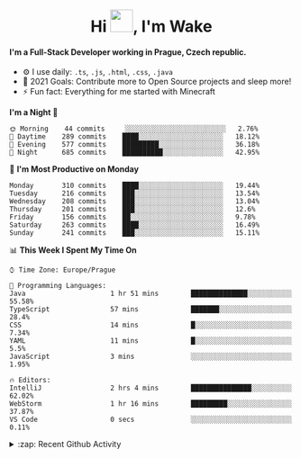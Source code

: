 <h1 align="center">Hi <img src="https://raw.githubusercontent.com/MrWakeCZ/MrWakeCZ/master/Hi.gif" width="40px" />, I'm Wake</h1>

#### I'm a Full-Stack Developer working in Prague, Czech republic.
- ⚙️ I use daily: `.ts`, `.js`, `.html`, `.css`, `.java`
- 🥅 2021 Goals: Contribute more to Open Source projects and sleep more!
- ⚡ Fun fact: Everything for me started with Minecraft

<!--START_SECTION:waka-->
**I'm a Night 🦉** 

```text
🌞 Morning    44 commits     ░░░░░░░░░░░░░░░░░░░░░░░░░   2.76% 
🌆 Daytime    289 commits    ████░░░░░░░░░░░░░░░░░░░░░   18.12% 
🌃 Evening    577 commits    █████████░░░░░░░░░░░░░░░░   36.18% 
🌙 Night      685 commits    ██████████░░░░░░░░░░░░░░░   42.95%

```
📅 **I'm Most Productive on Monday** 

```text
Monday       310 commits    ████░░░░░░░░░░░░░░░░░░░░░   19.44% 
Tuesday      216 commits    ███░░░░░░░░░░░░░░░░░░░░░░   13.54% 
Wednesday    208 commits    ███░░░░░░░░░░░░░░░░░░░░░░   13.04% 
Thursday     201 commits    ███░░░░░░░░░░░░░░░░░░░░░░   12.6% 
Friday       156 commits    ██░░░░░░░░░░░░░░░░░░░░░░░   9.78% 
Saturday     263 commits    ████░░░░░░░░░░░░░░░░░░░░░   16.49% 
Sunday       241 commits    ███░░░░░░░░░░░░░░░░░░░░░░   15.11%

```


📊 **This Week I Spent My Time On** 

```text
⌚︎ Time Zone: Europe/Prague

💬 Programming Languages: 
Java                     1 hr 51 mins        ██████████████░░░░░░░░░░░   55.58% 
TypeScript               57 mins             ███████░░░░░░░░░░░░░░░░░░   28.4% 
CSS                      14 mins             █░░░░░░░░░░░░░░░░░░░░░░░░   7.34% 
YAML                     11 mins             █░░░░░░░░░░░░░░░░░░░░░░░░   5.5% 
JavaScript               3 mins              ░░░░░░░░░░░░░░░░░░░░░░░░░   1.95%

🔥 Editors: 
IntelliJ                 2 hrs 4 mins        ███████████████░░░░░░░░░░   62.02% 
WebStorm                 1 hr 16 mins        █████████░░░░░░░░░░░░░░░░   37.87% 
VS Code                  0 secs              ░░░░░░░░░░░░░░░░░░░░░░░░░   0.11%

```


<!--END_SECTION:waka-->

<details>
  <summary>:zap: Recent Github Activity</summary>

<!--START_SECTION:activity-->
1. ❌ Closed PR [#15](https://github.com/craftmania-cz/craftmanager/pull/15) in [craftmania-cz/craftmanager](https://github.com/craftmania-cz/craftmanager)
2. 🎉 Merged PR [#11](https://github.com/craftmania-cz/craftapi/pull/11) in [craftmania-cz/craftapi](https://github.com/craftmania-cz/craftapi)
3. 🎉 Merged PR [#89](https://github.com/waked-cz/corgi/pull/89) in [waked-cz/corgi](https://github.com/waked-cz/corgi)
4. 🎉 Merged PR [#2](https://github.com/craftmania-cz/craftcore/pull/2) in [craftmania-cz/craftcore](https://github.com/craftmania-cz/craftcore)
5. 🎉 Merged PR [#7](https://github.com/craftmania-cz/craftlobby/pull/7) in [craftmania-cz/craftlobby](https://github.com/craftmania-cz/craftlobby)
<!--END_SECTION:activity-->

</details>
